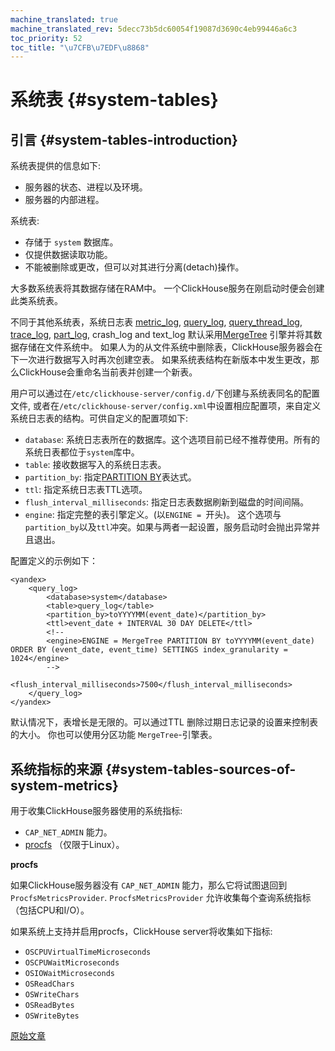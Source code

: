 ```yaml
---
machine_translated: true
machine_translated_rev: 5decc73b5dc60054f19087d3690c4eb99446a6c3
toc_priority: 52
toc_title: "\u7CFB\u7EDF\u8868"
---
```


# 系统表 {#system-tables}

## 引言 {#system-tables-introduction}

系统表提供的信息如下:

-   服务器的状态、进程以及环境。
-   服务器的内部进程。

系统表:

-   存储于 `system` 数据库。
-   仅提供数据读取功能。
-   不能被删除或更改，但可以对其进行分离(detach)操作。

大多数系统表将其数据存储在RAM中。 一个ClickHouse服务在刚启动时便会创建此类系统表。

不同于其他系统表，系统日志表 [metric_log](../../operations/system-tables/metric_log.md#system_tables-metric_log), [query_log](../../operations/system-tables/query_log.md#system_tables-query_log), [query_thread_log](../../operations/system-tables/query_thread_log.md#system_tables-query_thread_log), [trace_log](../../operations/system-tables/trace_log.md#system_tables-trace_log), [part_log](../../operations/system-tables/part_log.md#system.part_log), crash_log and text_log 默认采用[MergeTree](../../engines/table-engines/mergetree-family/mergetree.md) 引擎并将其数据存储在文件系统中。 如果人为的从文件系统中删除表，ClickHouse服务器会在下一次进行数据写入时再次创建空表。 如果系统表结构在新版本中发生更改，那么ClickHouse会重命名当前表并创建一个新表。

用户可以通过在`/etc/clickhouse-server/config.d/`下创建与系统表同名的配置文件, 或者在`/etc/clickhouse-server/config.xml`中设置相应配置项，来自定义系统日志表的结构。可供自定义的配置项如下:

-   `database`: 系统日志表所在的数据库。这个选项目前已经不推荐使用。所有的系统日表都位于`system`库中。
-   `table`: 接收数据写入的系统日志表。
-   `partition_by`: 指定[PARTITION BY](../../engines/table-engines/mergetree-family/custom-partitioning-key.md)表达式。
-   `ttl`: 指定系统日志表TTL选项。
-   `flush_interval_milliseconds`: 指定日志表数据刷新到磁盘的时间间隔。
-   `engine`: 指定完整的表引擎定义。(以`ENGINE = `开头)。 这个选项与`partition_by`以及`ttl`冲突。如果与两者一起设置，服务启动时会抛出异常并且退出。

配置定义的示例如下：

```
<yandex>
    <query_log>
        <database>system</database>
        <table>query_log</table>
        <partition_by>toYYYYMM(event_date)</partition_by>
        <ttl>event_date + INTERVAL 30 DAY DELETE</ttl>
        <!--
        <engine>ENGINE = MergeTree PARTITION BY toYYYYMM(event_date) ORDER BY (event_date, event_time) SETTINGS index_granularity = 1024</engine>
        -->
        <flush_interval_milliseconds>7500</flush_interval_milliseconds>
    </query_log>
</yandex>
```

默认情况下，表增长是无限的。可以通过TTL 删除过期日志记录的设置来控制表的大小。 你也可以使用分区功能 `MergeTree`-引擎表。

## 系统指标的来源 {#system-tables-sources-of-system-metrics}

用于收集ClickHouse服务器使用的系统指标:

-   `CAP_NET_ADMIN` 能力。
-   [procfs](https://en.wikipedia.org/wiki/Procfs) （仅限于Linux）。

**procfs**

如果ClickHouse服务器没有 `CAP_NET_ADMIN` 能力，那么它将试图退回到 `ProcfsMetricsProvider`. `ProcfsMetricsProvider` 允许收集每个查询系统指标（包括CPU和I/O）。

如果系统上支持并启用procfs，ClickHouse server将收集如下指标:

-   `OSCPUVirtualTimeMicroseconds`
-   `OSCPUWaitMicroseconds`
-   `OSIOWaitMicroseconds`
-   `OSReadChars`
-   `OSWriteChars`
-   `OSReadBytes`
-   `OSWriteBytes`

[原始文章](https://clickhouse.com/docs/en/operations/system-tables/) <!--hide-->
